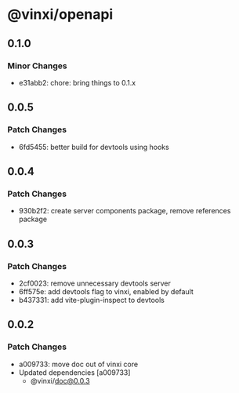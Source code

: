 # @vinxi/openapi

## 0.1.0

### Minor Changes

- e31abb2: chore: bring things to 0.1.x

## 0.0.5

### Patch Changes

- 6fd5455: better build for devtools using hooks

## 0.0.4

### Patch Changes

- 930b2f2: create server components package, remove references package

## 0.0.3

### Patch Changes

- 2cf0023: remove unnecessary devtools server
- 6ff575e: add devtools flag to vinxi, enabled by default
- b437331: add vite-plugin-inspect to devtools

## 0.0.2

### Patch Changes

- a009733: move doc out of vinxi core
- Updated dependencies [a009733]
  - @vinxi/doc@0.0.3
